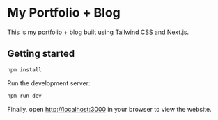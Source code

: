 # My Portfolio + Blog

This is my portfolio + blog built using [Tailwind CSS](https://tailwindcss.com) and [Next.js](https://nextjs.org).

## Getting started

```bash
npm install
```

Run the development server:

```bash
npm run dev
```

Finally, open [http://localhost:3000](http://localhost:3000) in your browser to view the website.

